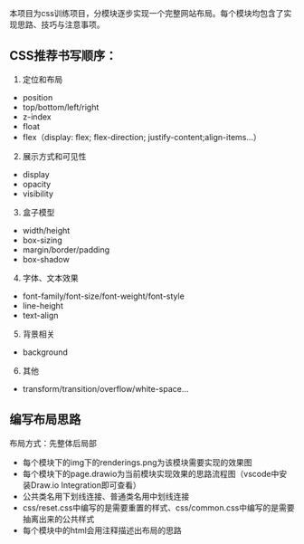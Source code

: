 本项目为css训练项目，分模块逐步实现一个完整网站布局。每个模块均包含了实现思路、技巧与注意事项。
## CSS推荐书写顺序：
1. 定位和布局
- position
- top/bottom/left/right
- z-index
- float
- flex（display: flex; flex-direction; justify-content;align-items...）
2. 展示方式和可见性
- display
- opacity
- visibility
3. 盒子模型
- width/height
- box-sizing
- margin/border/padding
- box-shadow
4. 字体、文本效果
- font-family/font-size/font-weight/font-style
- line-height
- text-align
5. 背景相关
- background
6. 其他
- transform/transition/overflow/white-space...

## 编写布局思路
布局方式：先整体后局部
- 每个模块下的img下的renderings.png为该模块需要实现的效果图
- 每个模块下的page.drawio为当前模块实现效果的思路流程图（vscode中安装Draw.io Integration即可查看）
- 公共类名用下划线连接、普通类名用中划线连接
- css/reset.css中编写的是需要重置的样式、css/common.css中编写的是需要抽离出来的公共样式
- 每个模块中的html会用注释描述出布局的思路